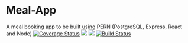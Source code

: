 # Meal-App
A meal booking app to be built using PERN (PostgreSQL, Express, React and Node) 
[![Coverage Status](https://coveralls.io/repos/github/beardedprince/Meal-App/badge.svg?branch=master)](https://coveralls.io/github/beardedprince/Meal-App?branch=master)
<a href="https://codeclimate.com/github/beardedprince/Meal-App/maintainability"><img src="https://api.codeclimate.com/v1/badges/2cee25c997d5a9c00b9a/maintainability" /></a>
<a href="https://codeclimate.com/github/beardedprince/Meal-App/test_coverage"><img src="https://api.codeclimate.com/v1/badges/2cee25c997d5a9c00b9a/test_coverage" /></a>
[![Build Status](https://travis-ci.com/beardedprince/Meal-App.svg?branch=master)](https://travis-ci.com/beardedprince/Meal-App)

